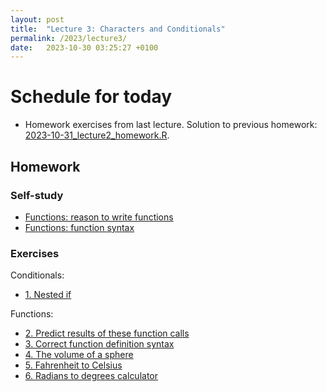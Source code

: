 ```yaml
---
layout: post
title:  "Lecture 3: Characters and Conditionals"
permalink: /2023/lecture3/
date:   2023-10-30 03:25:27 +0100
---
```


# Schedule for today

- Homework exercises from last lecture. Solution to previous homework: [2023-10-31_lecture2_homework.R]({{site.url}}{{site.baseurl}}/data/scripts/2023winter/2023-10-31_lecture2_homework.R).

## Homework 

### Self-study

- [Functions: reason to write functions](https://adamkocsis.github.io/rkheion/2_Advanced_Beginner/05_simple_functions/reason.html)
- [Functions: function syntax](https://adamkocsis.github.io/rkheion/2_Advanced_Beginner/05_simple_functions/basic_function_syntax.html)

### Exercises

Conditionals:

- [1. Nested if](https://adamkocsis.github.io/rkheion/Exercises/2023-10-23-nested_if.html)

Functions:

- [2. Predict results of these function calls](https://adamkocsis.github.io/rkheion/Exercises/2022-11-06_results_of_functions.html)
- [3. Correct function definition syntax](https://adamkocsis.github.io/rkheion/Exercises/2022-11-06a_definition_correction.html)
- [4. The volume of a sphere](https://adamkocsis.github.io/rkheion/Exercises/2022-11-07a_sphere_volume.html)
- [5. Fahrenheit to Celsius](https://adamkocsis.github.io/rkheion/Exercises/2022-11-07b_fahrenheit.html)
- [6. Radians to degrees calculator](https://adamkocsis.github.io/rkheion/Exercises/2022-11-14d_deg_to_rad.html)

